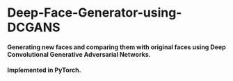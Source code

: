 # Deep-Face-Generator-using-DCGANS
#### Generating new faces and comparing them with original faces using Deep Convolutional Generative Adversarial Networks.
#### Implemented in PyTorch.
